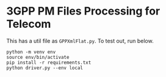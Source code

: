 # 3GPP PM Files Processing for Telecom

This has a util file as `GPPXmlFlat.py`. To test out, run below.

```shell
python -m venv env
source env/bin/activate
pip install -r requirements.txt
python driver.py --env local
```